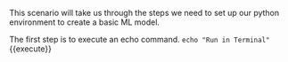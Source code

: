 This scenario will take us through the steps we need to set up our python environment to create a basic ML model.

The first step is to execute an echo command.
`echo "Run in Terminal"`{{execute}}

